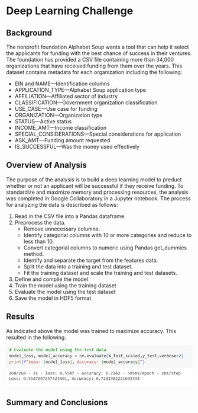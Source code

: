 # Deep Learning Challenge

## Background
The nonprofit foundation Alphabet Soup wants a tool that can help it select the applicants for funding with the best chance of success in their ventures. The foundation has provided a CSV file containing more than 34,000 organizations that have received funding from them over the years. This dataset contains metadata for each organization including the following:

* EIN and NAME—Identification columns
* APPLICATION_TYPE—Alphabet Soup application type
* AFFILIATION—Affiliated sector of industry
* CLASSIFICATION—Government organization classification
* USE_CASE—Use case for funding
* ORGANIZATION—Organization type
* STATUS—Active status
* INCOME_AMT—Income classification
* SPECIAL_CONSIDERATIONS—Special considerations for application
* ASK_AMT—Funding amount requested
* IS_SUCCESSFUL—Was the money used effectively

## Overview of Analysis
The purpose of the analysis is to build a deep learning model to preduct whether or not an applicant will be successful if they receive funding. To standardize and maximize memory and processing resources, the analysis was completed in Google Collaboratory in a Jupyter notebook. The process for analyzing the data is described as follows:
1. Read in the CSV file into a Pandas dataframe.
2. Preprocess the data.
    * Remove unnecessary columns.
    * Identify categorial columns with 10 or more categories and reduce to less than 10.
    * Convert categorial columns to numeric using Pandas get_dummies method.
    * Identify and separate the target from the features data.
    * Split the data into a training and test dataset.
    * Fit the training dataset and scale the training and test datasets.
3. Define and compile the model
4. Train the model using the training dataset
5. Evaluate the model using the test dataset
6. Save the model in HDF5 format

## Results
As indicated above the model was trained to maximize accuracy. This resulted in the following.

![Model Evaluation](images/model_evaluation.png)

## Summary and Conclusions
